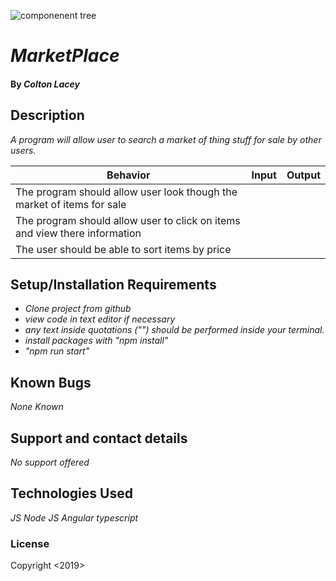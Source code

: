 ![componenent tree](../tree.jpeg?raw=true "Tree")



# _MarketPlace_

#### By _**Colton Lacey**_

## Description

_A program will allow user to search a market of thing stuff for sale by other users._

| Behavior | Input | Output |
| ------------- |:-------------:| -----:|
| The program should allow user look though the market of items for sale |
| The program should allow user to click on items and view there information |
| The user should be able to sort items by price |

## Setup/Installation Requirements

* _Clone project from github_
* _view code in text editor if necessary_
* _any text inside quotations ("") should be performed inside your terminal._
* _install packages with "npm install"_
* _"npm run start"_

## Known Bugs

_None Known_

## Support and contact details

_No support offered_

## Technologies Used

_JS_
_Node JS_
_Angular_
_typescript_

### License

Copyright <2019> <Colton Lacey>
